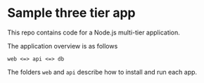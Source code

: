 # Sample three tier app

This repo contains code for a Node.js multi-tier application.

The application overview is as follows

```
web <=> api <=> db
```

The folders `web` and `api` describe how to install and run each app.


